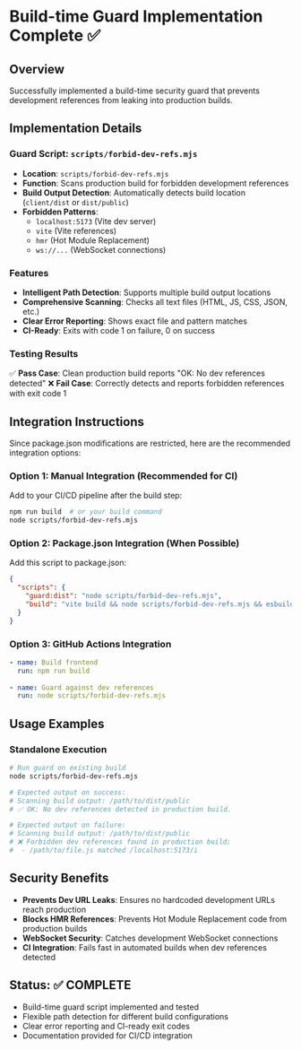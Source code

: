 # Build-time Guard Implementation Complete ✅

## Overview
Successfully implemented a build-time security guard that prevents development references from leaking into production builds.

## Implementation Details

### Guard Script: `scripts/forbid-dev-refs.mjs`
- **Location**: `scripts/forbid-dev-refs.mjs`
- **Function**: Scans production build for forbidden development references
- **Build Output Detection**: Automatically detects build location (`client/dist` or `dist/public`)
- **Forbidden Patterns**:
  - `localhost:5173` (Vite dev server)
  - `vite` (Vite references)
  - `hmr` (Hot Module Replacement)
  - `ws://...` (WebSocket connections)

### Features
- **Intelligent Path Detection**: Supports multiple build output locations
- **Comprehensive Scanning**: Checks all text files (HTML, JS, CSS, JSON, etc.)
- **Clear Error Reporting**: Shows exact file and pattern matches
- **CI-Ready**: Exits with code 1 on failure, 0 on success

### Testing Results
✅ **Pass Case**: Clean production build reports "OK: No dev references detected"
❌ **Fail Case**: Correctly detects and reports forbidden references with exit code 1

## Integration Instructions

Since package.json modifications are restricted, here are the recommended integration options:

### Option 1: Manual Integration (Recommended for CI)
Add to your CI/CD pipeline after the build step:
```bash
npm run build  # or your build command
node scripts/forbid-dev-refs.mjs
```

### Option 2: Package.json Integration (When Possible)
Add this script to package.json:
```json
{
  "scripts": {
    "guard:dist": "node scripts/forbid-dev-refs.mjs",
    "build": "vite build && node scripts/forbid-dev-refs.mjs && esbuild server/index.ts --platform=node --packages=external --bundle --format=esm --outdir=dist"
  }
}
```

### Option 3: GitHub Actions Integration
```yaml
- name: Build frontend
  run: npm run build
  
- name: Guard against dev references
  run: node scripts/forbid-dev-refs.mjs
```

## Usage Examples

### Standalone Execution
```bash
# Run guard on existing build
node scripts/forbid-dev-refs.mjs

# Expected output on success:
# Scanning build output: /path/to/dist/public
# ✅ OK: No dev references detected in production build.

# Expected output on failure:
# Scanning build output: /path/to/dist/public
# ❌ Forbidden dev references found in production build:
#  - /path/to/file.js matched /localhost:5173/i
```

## Security Benefits
- **Prevents Dev URL Leaks**: Ensures no hardcoded development URLs reach production
- **Blocks HMR References**: Prevents Hot Module Replacement code from production builds
- **WebSocket Security**: Catches development WebSocket connections
- **CI Integration**: Fails fast in automated builds when dev references detected

## Status: ✅ COMPLETE
- Build-time guard script implemented and tested
- Flexible path detection for different build configurations  
- Clear error reporting and CI-ready exit codes
- Documentation provided for CI/CD integration